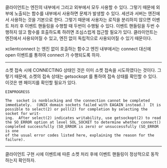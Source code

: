 클라이언트는 엔진의 내부에서 그리고 외부에서 모두 사용할 수 있다. 
그렇기 때문에 외부에 노출되는 함수를 내부에서 사용하면 문제가 발생할 수 있다.
세션과 서버는 엔진에서 사용하는 것을 기본으로 한다.
그렇기 때문에 사용자는 로직을 분리하지 않으면 이벤트 처리 후 이벤트 핸들링을 수행할 때
두번이 수행될 수 있다. 이벤트 핸들링을 두번 수행하지 않고 함수를 호출하도록 하려면
조심스럽게 접근할 필요가 있다. 클라이언트는 엔진에서 사용되어질 수 있고,
엔진 없이 독립적으로 사용되어질 수 있기 때문이다.

xclientconnect 는 엔진 없이 호출하는 함수고
엔진 내부에서는 connect 대신에 open 이벤트를 통하여 connect 가 수행되도록 하자.

----

소켓 접속 시에 CONNECTING 상태인 것은 이미 소켓 접속을 시도하였다는 것이다.
그렇기 때문에, 소켓의 접속 상태는 getsockopt 를 통하여 접속 상태를 확인할 수 있다.
이것은 맨 페이지를 확인할 필요가 있다.

```
EINPROGRESS

The  socket is nonblocking and the connection cannot be completed immediately.  (UNIX domain sockets failed with EAGAIN instead.)  It is possible to select(2) or poll(2) for completion by selecting the socket for writ‐
ing.  After select(2) indicates writability, use getsockopt(2) to read the SO_ERROR option at level SOL_SOCKET to determine whether connect() completed successfully (SO_ERROR is zero) or unsuccessfully (SO_ERROR is one
of the usual error codes listed here, explaining the reason for the failure).
```

----


클라이언트 구현 시에 이벤트에 따른 소켓 처리 후에 이벤트 핸들링이 정상적으로 동작하는지 확인하자.